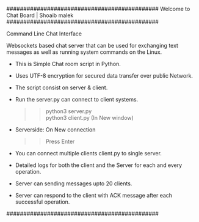 #############################################
Welcome to Chat Board | Shoaib malek 
#############################################

Command Line Chat Interface

Websockets based chat server that can be used for exchanging text messages as well as running system commands on the Linux.


- This is Simple Chat room script in Python.

- Uses UTF-8 encryption for secured data transfer over public Network.

- The script consist on server & client. 

- Run the server.py can connect to client systems.
	>> python3 server.py  
	>> python3 client.py (In New window)

- Serverside: On New connection
	>> Press Enter

- You can connect multiple clients client.py
  to single server. 

- Detailed logs for both the client and the Server for each and every operation. 

- Server can sending messages upto 20 clients.

- Server can respond to the client with ACK message after each successful operation.

#############################################
